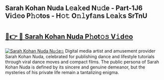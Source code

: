 ## Sarah Kohan Nuda L𝚎a𝚔ed N𝚞𝚍e - Part-1J6 Vi𝚍𝚎o P𝚑𝚘tos - H𝚘𝚝 O𝚗𝚕yf𝚊ns L𝚎a𝚔s SrTnU

# <h2><a href="http://kfep8a.oniu.top/?m=Sarah+Kohan+Nuda">🔗👉 🔴 Sarah Kohan Nuda P𝚑ot𝚘𝚜 V𝚒d𝚎o</a></h2>

[![Sarah Kohan Nuda Nu𝚍e𝚜](https://i.imgur.com/0qMVB7G.gif)](http://kfep8a.oniu.top/?m=Sarah+Kohan+Nuda)
Digital media artist and amusement provider Sarah Kohan Nuda, celebrated for publishing dance and lifestyle tutorials through viral dance moves and compact films. The public persona of Sarah Kohan Nuda is defined by its sincere and genuine demeanor, but the mysteries of his private life remain a tantalizing enigma.  
